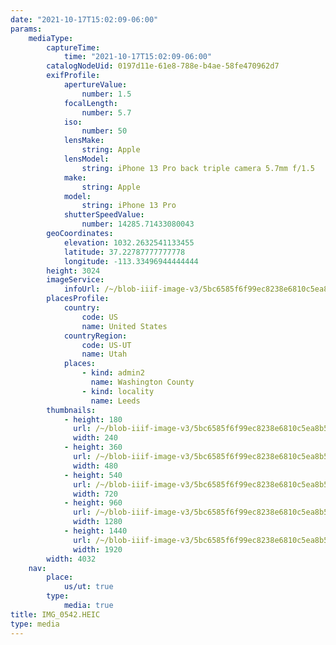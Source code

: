 ```yaml
---
date: "2021-10-17T15:02:09-06:00"
params:
    mediaType:
        captureTime:
            time: "2021-10-17T15:02:09-06:00"
        catalogNodeUid: 0197d11e-61e8-788e-b4ae-58fe470962d7
        exifProfile:
            apertureValue:
                number: 1.5
            focalLength:
                number: 5.7
            iso:
                number: 50
            lensMake:
                string: Apple
            lensModel:
                string: iPhone 13 Pro back triple camera 5.7mm f/1.5
            make:
                string: Apple
            model:
                string: iPhone 13 Pro
            shutterSpeedValue:
                number: 14285.71433080043
        geoCoordinates:
            elevation: 1032.2632541133455
            latitude: 37.22787777777778
            longitude: -113.33496944444444
        height: 3024
        imageService:
            infoUrl: /~/blob-iiif-image-v3/5bc6585f6f99ec8238e6810c5ea8b5b1cb3abd0e291278837b77775327d2fe10/info.json
        placesProfile:
            country:
                code: US
                name: United States
            countryRegion:
                code: US-UT
                name: Utah
            places:
                - kind: admin2
                  name: Washington County
                - kind: locality
                  name: Leeds
        thumbnails:
            - height: 180
              url: /~/blob-iiif-image-v3/5bc6585f6f99ec8238e6810c5ea8b5b1cb3abd0e291278837b77775327d2fe10/full/240%2C180/0/default.jpg
              width: 240
            - height: 360
              url: /~/blob-iiif-image-v3/5bc6585f6f99ec8238e6810c5ea8b5b1cb3abd0e291278837b77775327d2fe10/full/480%2C360/0/default.jpg
              width: 480
            - height: 540
              url: /~/blob-iiif-image-v3/5bc6585f6f99ec8238e6810c5ea8b5b1cb3abd0e291278837b77775327d2fe10/full/720%2C540/0/default.jpg
              width: 720
            - height: 960
              url: /~/blob-iiif-image-v3/5bc6585f6f99ec8238e6810c5ea8b5b1cb3abd0e291278837b77775327d2fe10/full/1280%2C960/0/default.jpg
              width: 1280
            - height: 1440
              url: /~/blob-iiif-image-v3/5bc6585f6f99ec8238e6810c5ea8b5b1cb3abd0e291278837b77775327d2fe10/full/1920%2C1440/0/default.jpg
              width: 1920
        width: 4032
    nav:
        place:
            us/ut: true
        type:
            media: true
title: IMG_0542.HEIC
type: media
---
```

